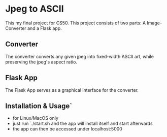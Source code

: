 # Jpeg to ASCII
This my final project for CS50. 
This project consists of two parts: A Image-Converter and a Flask app.

## Converter
The converter converts any given jpeg into fixed-width ASCII art, while preserving the jpeg's aspect ratio.

## Flask App
The Flask App serves as a graphical interface for the converter.

## Installation & Usage`
- for Linux/MacOS only
- just run `./start.sh and the app will install itself and start afterwards
- the app can then be accessed under localhost:5000

